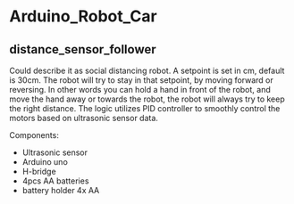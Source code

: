 # Arduino_Robot_Car

## distance_sensor_follower
Could describe it as social distancing robot.
A setpoint is set in cm, default is 30cm. The robot will try to stay in that setpoint, by moving forward or reversing. In other words you can hold a hand in front of the robot, and move the hand away or towards the robot, the robot will always try to keep the right distance. The logic utilizes PID controller to smoothly control the motors based on ultrasonic sensor data.

Components:
* Ultrasonic sensor
* Arduino uno
* H-bridge
* 4pcs AA batteries
* battery holder 4x AA